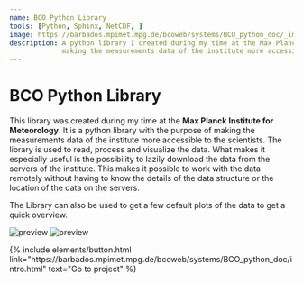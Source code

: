 ```yaml
---
name: BCO Python Library
tools: [Python, Sphinx, NetCDF, ]
image: https://barbados.mpimet.mpg.de/bcoweb/systems/BCO_python_doc/_images/coral_tutorial2.png
description: A python library I created during my time at the Max Planck Institute for Meteorology, with the purpose of 
             making the measurements data of the institute more accessible to the scientists.
---
```


# BCO Python Library

This library was created during my time at the **Max Planck Institute for Meteorology**. It is a python library with 
the purpose of making the measurements data of the institute more accessible to the scientists. The library is used to 
read, process and visualize the data. What makes it especially useful is the possibility to lazily download the data
from the servers of the institute. This makes it possible to work with the data remotely without having to know the
details of the data structure or the location of the data on the servers.

The Library can also be used to get a few default plots of the data to get a quick overview.

![preview](https://github.com/t-schanz/BCO/blob/master/docs/_images/Velocities_20170723.png)
![preview](https://github.com/t-schanz/BCO/blob/master/docs/_images/coral_tutorial1.png)

<p class="text-center">
{% include elements/button.html link="https://barbados.mpimet.mpg.de/bcoweb/systems/BCO_python_doc/intro.html" text="Go to project" %}
</p>